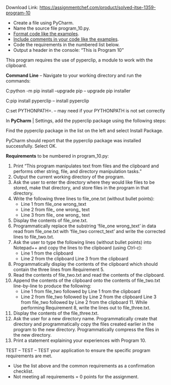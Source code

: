 Download Link: https://assignmentchef.com/product/solved-itse-1359-program-10
<br>



<ul>

 <li>Create a file using PyCharm.</li>

 <li>Name the source file program_10.py.</li>

 <li><u>Format code like the examples</u>.</li>

 <li><u>Include comments in your code like the examples</u>.</li>

 <li>Code the requirements in the numbered list below.</li>

 <li>Output a header in the console: “This is Program 10”</li>

</ul>

This program requires the use of pyperclip, a module to work with the clipboard.

<strong>Command Line</strong> – Navigate to your working directory and run the commands:

C:python -m pip install –upgrade pip   –   upgrade pip installer

C:pip install pyperclip   –   install pyperclip

C:set PYTHONPATH=.   –  may need if your PYTHONPATH is not set correctly

In <strong>PyCharm</strong> | Settings, add the pyperclip package using the following steps:

Find the pyperclip package in the list on the left and select Install Package.

PyCharm should report that the pyperclip package was installed successfully. Select OK.

<strong>Requirements</strong> to be numbered in program_10.py:

<ol>

 <li>Print “This program manipulates text from files and the clipboard and performs other string, file, and directory manipulation tasks.”</li>

 <li>Output the current working directory of the program.</li>

 <li>Ask the user to enter the directory where they would like files to be stored, make that directory, and store files in the program in that directory.</li>

 <li>Write the following three lines to file_one.txt (without bullet points):

  <ul>

   <li>Line 1 from file_one wrong_text</li>

   <li>Line 2 from file_ one wrong_ text</li>

   <li>Line 3 from file_ one wrong_ text</li>

  </ul></li>

 <li>Display the contents of file_one.txt.</li>

 <li>Programmatically replace the substring ‘file_one wrong_text’ in data read from file_one.txt with ‘file_two correct_text’ and write the corrected lines to file_two.txt.</li>

 <li>Ask the user to type the following lines (without bullet points) into Notepad++ and copy the lines to the clipboard (using Ctrl-c):

  <ul>

   <li>Line 1 from the clipboard</li>

   <li>Line 2 from the clipboard Line 3 from the clipboard</li>

  </ul></li>

 <li>Programmatically display the contents of the clipboard which should contain the three lines from Requirement 5.</li>

 <li>Read the contents of file_two.txt and read the contents of the clipboard.</li>

 <li>Append the contents of the clipboard onto the contents of file_two.txt line-by-line to produce the following:

  <ul>

   <li>Line 1 from file_two followed by Line 1 from the clipboard</li>

   <li>Line 2 from file_two followed by Line 2 from the clipboard Line 3 from file_two followed by Line 2 from the clipboard 11. While performing Requirement 8, write the lines out to file_three.txt.</li>

  </ul></li>

 <li>Display the contents of the file_three.txt.</li>

 <li>Ask the user for a new directory name. Programmatically create that directory and programmatically copy the files created earlier in the program to the new directory. Programmatically compress the files in the new directory.</li>

 <li>Print a statement explaining your experiences with Program 10.</li>

</ol>

TEST – TEST – TEST your application to ensure the specific program requirements are met.

<ul>

 <li>Use the list above and the common requirements as a confirmation checklist.</li>

 <li>Not meeting all requirements = 0 points for the assignment.</li>

</ul>


